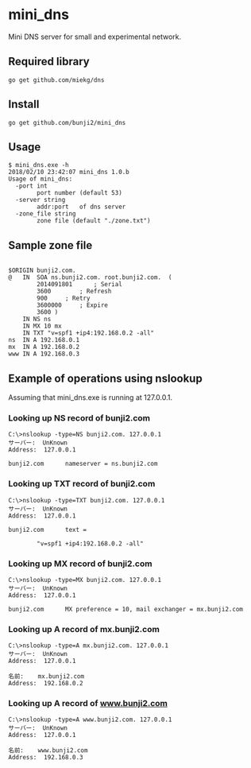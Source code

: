 # mini_dns

Mini DNS server for small and experimental network.

## Required library

```
go get github.com/miekg/dns
```

## Install

```
go get github.com/bunji2/mini_dns
```

## Usage

```
$ mini_dns.exe -h
2018/02/10 23:42:07 mini_dns 1.0.b
Usage of mini_dns:
  -port int
        port number (default 53)
  -server string
        addr:port   of dns server
  -zone_file string
        zone file (default "./zone.txt")
```

## Sample zone file

```

$ORIGIN bunji2.com.
@	IN	SOA	ns.bunji2.com. root.bunji2.com.  (
		2014091801      ; Serial
		3600		; Refresh
		900		; Retry
		3600000		; Expire
		3600 )
    IN NS ns
    IN MX 10 mx
    IN TXT "v=spf1 +ip4:192.168.0.2 -all"
ns  IN A 192.168.0.1
mx  IN A 192.168.0.2
www IN A 192.168.0.3
```
## Example of operations using nslookup

Assuming that mini_dns.exe is running at 127.0.0.1.

### Looking up NS record of bunji2.com

```
C:\>nslookup -type=NS bunji2.com. 127.0.0.1
サーバー:  UnKnown
Address:  127.0.0.1

bunji2.com      nameserver = ns.bunji2.com
```

### Looking up TXT record of bunji2.com

```
C:\>nslookup -type=TXT bunji2.com. 127.0.0.1
サーバー:  UnKnown
Address:  127.0.0.1

bunji2.com      text =

        "v=spf1 +ip4:192.168.0.2 -all"
```

### Looking up MX record of bunji2.com

```
C:\>nslookup -type=MX bunji2.com. 127.0.0.1
サーバー:  UnKnown
Address:  127.0.0.1

bunji2.com      MX preference = 10, mail exchanger = mx.bunji2.com
```

### Looking up A record of mx.bunji2.com

```
C:\>nslookup -type=A mx.bunji2.com. 127.0.0.1
サーバー:  UnKnown
Address:  127.0.0.1

名前:    mx.bunji2.com
Address:  192.168.0.2
```

### Looking up A record of www.bunji2.com

```
C:\>nslookup -type=A www.bunji2.com. 127.0.0.1
サーバー:  UnKnown
Address:  127.0.0.1

名前:    www.bunji2.com
Address:  192.168.0.3
```
